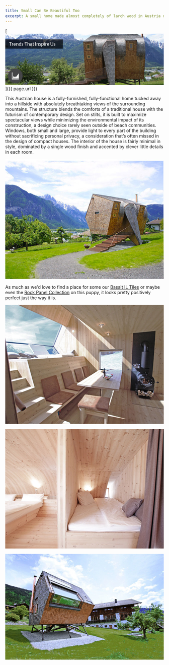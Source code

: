 ```yaml
---
title: Small Can Be Beautiful Too
excerpt: A small home made almost completely of larch wood in Austria dazzles us with its imaginative composition of traditionalism and futurism. Simply stunning, come check this gem out.
---
```


[![](/assets/images/blog/Small-is-Beautiful-Design.jpg)]({{ page.url }})

This Austrian house is a fully-furnished, fully-functional home tucked away into a hillside with absolutely breathtaking views of the surrounding mountains. The structure blends the comforts of a traditional house with the futurism of contemporary design. Set on stilts, it is built to maximize spectacular views while minimizing the environmental impact of its construction, a design choice rarely seen outside of beach communities. Windows, both small and large, provide light to every part of the building without sacrificing personal privacy, a consideration that’s often missed in the design of compact houses. The interior of the house is fairly minimal in style, dominated by a single wood finish and accented by clever little details in each room.

![](/assets/images/blog/Small-is-beautiful-Austria-House(1).jpg)

As much as we'd love to find a place for some our [Basalt IL Tiles](/products/modern-wall-tile/) or maybe even the [Rock Panel Collection](/products/stacked-stone-cladding/) on this puppy, it looks pretty positively perfect just the way it is.

![](/assets/images/blog/ufogel05.jpg)

![](/assets/images/blog/ufogel08.jpg)

![](/assets/images/blog/ufogel01.jpg)
